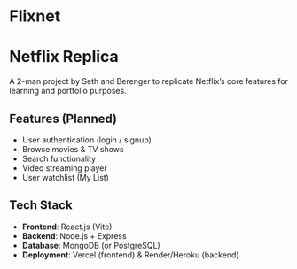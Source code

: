 # Flixnet
# Netflix Replica 

A 2-man project by Seth and Berenger to replicate Netflix’s core features for learning and portfolio purposes.  

## Features (Planned)
- User authentication (login / signup)
- Browse movies & TV shows
- Search functionality
- Video streaming player
- User watchlist (My List)

## Tech Stack
- **Frontend**: React.js (Vite)
- **Backend**: Node.js + Express
- **Database**: MongoDB (or PostgreSQL)
- **Deployment**: Vercel (frontend) & Render/Heroku (backend)


